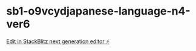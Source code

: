 # sb1-o9vcydjapanese-language-n4-ver6

[Edit in StackBlitz next generation editor ⚡️](https://stackblitz.com/~/github.com/hama117/sb1-o9vcydjapanese-language-n4-ver6)